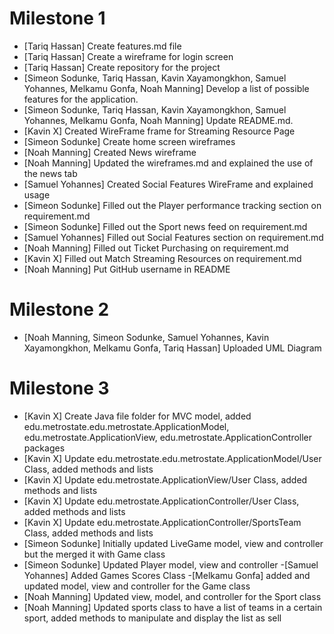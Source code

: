  # Milestone 1
- [Tariq Hassan] Create features.md file
- [Tariq Hassan] Create a wireframe for login screen
- [Tariq Hassan] Create repository for the project
- [Simeon Sodunke, Tariq Hassan, Kavin Xayamongkhon, Samuel Yohannes, Melkamu Gonfa, Noah Manning] Develop a list of possible features for the application.
- [Simeon Sodunke, Tariq Hassan, Kavin Xayamongkhon, Samuel Yohannes, Melkamu Gonfa, Noah Manning] Update README.md.
- [Kavin X] Created WireFrame frame for Streaming Resource Page
- [Simeon Sodunke] Create home screen wireframes
- [Noah Manning] Created News wireframe
- [Noah Manning] Updated the wireframes.md and explained the use of the news tab
- [Samuel Yohannes] Created Social Features WireFrame and explained usage
- [Simeon Sodunke] Filled out the Player performance tracking section on requirement.md
- [Simeon Sodunke] Filled out the Sport news feed on requirement.md
- [Samuel Yohannes] Filled out Social Features section on requirement.md
- [Noah Manning] Filled out Ticket Purchasing on requirement.md
- [Kavin X] Filled out Match Streaming Resources on requirement.md
- [Noah Manning] Put GitHub username in README

 # Milestone 2
- [Noah Manning, Simeon Sodunke, Samuel Yohannes, Kavin Xayamongkhon, Melkamu Gonfa, Tariq Hassan] Uploaded UML Diagram 

 # Milestone 3
- [Kavin X] Create Java file folder for MVC model, added edu.metrostate.edu.metrostate.ApplicationModel, edu.metrostate.ApplicationView, edu.metrostate.ApplicationController packages
- [Kavin X] Update edu.metrostate.edu.metrostate.ApplicationModel/User Class, added methods and lists
- [Kavin X] Update edu.metrostate.ApplicationView/User Class, added methods and lists
- [Kavin X] Update edu.metrostate.ApplicationController/User Class, added methods and lists
- [Kavin X] Update edu.metrostate.ApplicationController/SportsTeam Class, added methods and lists
- [Simeon Sodunke] Initially updated LiveGame model, view and controller but the merged it with Game class
- [Simeon Sodunke] Updated Player model, view and controller
-[Samuel Yohannes] Added Games Scores Class
-[Melkamu Gonfa]  added and updated model, view and controller for the Game class
- [Noah Manning] Updated view, model, and controller for the Sport class
- [Noah Manning] Updated sports class to have a list of teams in a certain sport, added methods to manipulate and display the list as sell